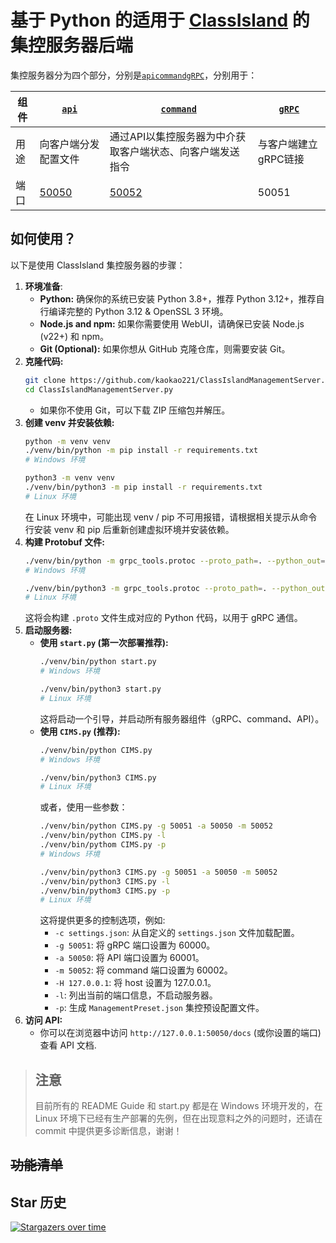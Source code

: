 # 基于 Python 的适用于 [ClassIsland](https://github.com/classisland/classisland) 的集控服务器后端

集控服务器分为四个部分，分别是[`api`](./ManagementServer/api.py)[`command`](./ManagementServer/command.py)[`gRPC`](./ManagementServer/gRPC.py)，分别用于：

| 组件 | [`api`](./ManagementServer/api.py)   | [`command`](./ManagementServer/command.py) | [`gRPC`](./ManagementServer/gRPC.py) |
|----|--------------------------------------|--------------------------------------------|--------------------------------------|
| 用途 | 向客户端分发配置文件                           | 通过API以集控服务器为中介获取客户端状态、向客户端发送指令             | 与客户端建立gRPC链接                         |
| 端口 | [50050](http://127.0.0.1:50050/docs) | [50052](http://127.0.0.1:50052/docs)       | 50051                                |

## 如何使用？

以下是使用 ClassIsland 集控服务器的步骤：

1. **环境准备**:
    *   **Python:** 确保你的系统已安装 Python 3.8+，推荐 Python 3.12+，推荐自行编译完整的 Python 3.12 & OpenSSL 3 环境。
    *   **Node.js and npm:** 如果你需要使用 WebUI，请确保已安装 Node.js (v22+) 和 npm。
    *   **Git (Optional):** 如果你想从 GitHub 克隆仓库，则需要安装 Git。
2. **克隆代码:**
    ```bash
    git clone https://github.com/kaokao221/ClassIslandManagementServer.py.git
    cd ClassIslandManagementServer.py
    ```
    *   如果你不使用 Git，可以下载 ZIP 压缩包并解压。
3. **创建 venv 并安装依赖:**
    ```bash
    python -m venv venv
    ./venv/bin/python -m pip install -r requirements.txt
    # Windows 环境
    ```
    ```bash
    python3 -m venv venv
    ./venv/bin/python3 -m pip install -r requirements.txt
    # Linux 环境
    ```
    在 Linux 环境中，可能出现 venv / pip 不可用报错，请根据相关提示从命令行安装 venv 和 pip 后重新创建虚拟环境并安装依赖。
4. **构建 Protobuf 文件:**
    ```bash
    ./venv/bin/python -m grpc_tools.protoc --proto_path=. --python_out=. --grpc_python_out=. ./Protobuf/Client/ClientCommandDeliverScReq.proto ./Protobuf/Client/ClientRegisterCsReq.proto ./Protobuf/Command/HeartBeat.proto ./Protobuf/Command/SendNotification.proto ./Protobuf/Enum/CommandTypes.proto ./Protobuf/Enum/Retcode.proto ./Protobuf/Server/ClientCommandDeliverScRsp.proto ./Protobuf/Server/ClientRegisterScRsp.proto ./Protobuf/Service/ClientCommandDeliver.proto ./Protobuf/Service/ClientRegister.proto
    # Windows 环境
    ```
    ```bash
    ./venv/bin/python3 -m grpc_tools.protoc --proto_path=. --python_out=. --grpc_python_out=. ./Protobuf/Client/ClientCommandDeliverScReq.proto ./Protobuf/Client/ClientRegisterCsReq.proto ./Protobuf/Command/HeartBeat.proto ./Protobuf/Command/SendNotification.proto ./Protobuf/Enum/CommandTypes.proto ./Protobuf/Enum/Retcode.proto ./Protobuf/Server/ClientCommandDeliverScRsp.proto ./Protobuf/Server/ClientRegisterScRsp.proto ./Protobuf/Service/ClientCommandDeliver.proto ./Protobuf/Service/ClientRegister.proto
    # Linux 环境
    ```
    这将会构建 `.proto` 文件生成对应的 Python 代码，以用于 gRPC 通信。
5. **启动服务器:**
    *   **使用 `start.py` (第一次部署推荐):**
        ```bash
        ./venv/bin/python start.py
        # Windows 环境
        ```
        ```bash
        ./venv/bin/python3 start.py
        # Linux 环境
        ```
        这将启动一个引导，并启动所有服务器组件（gRPC、command、API）。
    *   **使用 `CIMS.py` (推荐):**
        ```bash
        ./venv/bin/python CIMS.py
        # Windows 环境
        ```
        ```bash
        ./venv/bin/python3 CIMS.py
        # Linux 环境
        ```
        或者，使用一些参数：
        ```bash
        ./venv/bin/python CIMS.py -g 50051 -a 50050 -m 50052
        ./venv/bin/python CIMS.py -l
        ./venv/bin/pythom CIMS.py -p
        # Windows 环境
        ```
        ```bash
        ./venv/bin/python3 CIMS.py -g 50051 -a 50050 -m 50052
        ./venv/bin/python3 CIMS.py -l
        ./venv/bin/pythom3 CIMS.py -p
        # Linux 环境
        ```
        这将提供更多的控制选项，例如:
        * `-c settings.json`: 从自定义的 `settings.json` 文件加载配置。
        * `-g 50051`: 将 gRPC 端口设置为 60000。
        * `-a 50050`: 将 API 端口设置为 60001。
        * `-m 50052`: 将 command 端口设置为 60002。
        * `-H 127.0.0.1`: 将 host 设置为 127.0.0.1。
        * `-l`: 列出当前的端口信息，不启动服务器。
        * `-p`: 生成 `ManagementPreset.json` 集控预设配置文件。
6. **访问 API:**
   * 你可以在浏览器中访问 `http://127.0.0.1:50050/docs` (或你设置的端口)查看 API 文档.

> ## 注意
> 目前所有的 README Guide 和 start.py 都是在 Windows 环境开发的，在 Linux 环境下已经有生产部署的先例，但在出现意料之外的问题时，还请在 commit 中提供更多诊断信息，谢谢！

## ~~功能清单~~

## Star 历史
[![Stargazers over time](https://starchart.cc/kaokao221/ClassIslandManagementServer.py.svg?variant=adaptive)](https://starchart.cc/kaokao221/ClassIslandManagementServer.py)